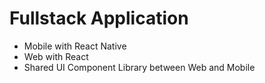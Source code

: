 # Fullstack Application

* Mobile with React Native
* Web with React
* Shared UI Component Library between Web and Mobile